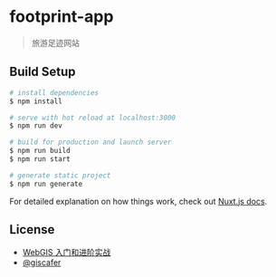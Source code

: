 # footprint-app

> 旅游足迹网站

## Build Setup

```bash
# install dependencies
$ npm install

# serve with hot reload at localhost:3000
$ npm run dev

# build for production and launch server
$ npm run build
$ npm run start

# generate static project
$ npm run generate
```

For detailed explanation on how things work, check out [Nuxt.js docs](https://nuxtjs.org).

## License

- [WebGIS 入门和进阶实战](https://xiaozhuanlan.com/webgis)
- [@giscafer](https://github.com/giscafer)
